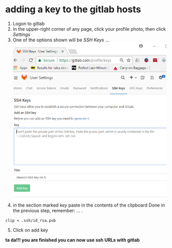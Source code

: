 # adding a key to the gitlab hosts

1. Logon to gitlab
2. In the upper-right corner of any page, click your profile photo, then click _Settings_
3. One of the options shown will be _SSH Keys_
... !["user settings keys"](images/gitlab-user-keys.PNG)
4. in the section marked _key_ paste in the contents of the clipboard Done in the previous step, remember:
... .
```{.bash}
clip < .ssh/id_rsa.pub
```
5. Click on add key

__ta da!!! you are finished you can now use ssh URLs with gitlab__
